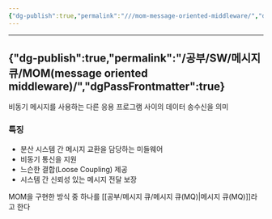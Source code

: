 ```yaml
---
{"dg-publish":true,"permalink":"///mom-message-oriented-middleware/","dgPassFrontmatter":true}
---
```



---
{"dg-publish":true,"permalink":"/공부/SW/메시지 큐/MOM(message oriented middleware)/","dgPassFrontmatter":true}
---

비동기 메시지를 사용하는 다른 응용 프로그램 사이의 데이터 송수신을 의미


### 특징

- 분산 시스템 간 메시지 교환을 담당하는 미들웨어
- 비동기 통신을 지원
- 느슨한 결합(Loose Coupling) 제공
- 시스템 간 신뢰성 있는 메시지 전달 보장

MOM을 구현한 방식 중 하나를 [[공부/메시지 큐/메시지 큐(MQ)\|메시지 큐(MQ)]]라고 한다